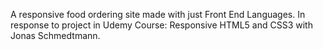 A responsive food ordering site made with just Front End Languages.
In response to project in Udemy Course: Responsive HTML5 and CSS3 with Jonas Schmedtmann.
